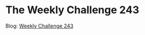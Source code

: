 # The Weekly Challenge 243

Blog: [Weekly Challenge 243](https://dev.to/simongreennet/weekly-challenge-243-3ld)
